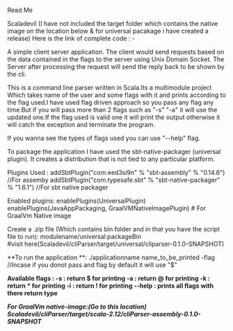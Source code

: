 Read Me

Scaladevil (I have not included the target folder which contains the native image on the location below & for universal pacakage i have created a release)
Here is the link of complete code : - 

A simple client server application. The client would send requests based on the data contained in the flags to the server using Unix Domain Socket. The Server after processing the request will send the reply back to be shown by the cli. 

This is a command line parser written in Scala.Its a multimodule project Which takes name of the user and some flags with it and prints according to the flag used.I have used flag driven approach so you pass any flag any time.But if you will pass more than 2 flags such as "-s" "-a" it will use the updated one.If the flag used is valid one it will print the output otherwise it will catch the exception and terminate the program.

If you wanna see the types of flags used you can use "--help" flag.

To package the application I have used the sbt-native-packager (universal plugin). It creates a distribution that is not tied to any particular platform.

Plugins Used :
addSbtPlugin("com.eed3si9n" % "sbt-assembly" % "0.14.6")   //For assemby
addSbtPlugin("com.typesafe.sbt" % "sbt-native-packager" % "1.6.1") //For sbt native packager

Enabled plugins:
enablePlugins(UniversalPlugin)
enablePlugins(JavaAppPackaging, GraalVMNativeImagePlugin) # For GraalVm Native image


Create a .zip file (Which contains bin folder and in that you have the script file to run):
modulename/universal:packageBin  
#visit here(Scaladevil/cliParser/target/universal/cliparser-0.1.0-SNAPSHOT) 

**To run the application **:
./applicationname name_to_be_printed -flag   //Incase if you donot pass and flag by default it will use "$"
 
**Available flags :
	     -s	: return $ for printing
	     -a	: return @ for printing
	     -k	: return * for printing
	     -i	: return ! for printing
   --help : prints all flags with there return type**
   
       
_**For GraalVm native-image:(Go to this location)
Scaladevil/cliParser/target/scala-2.12/cliParser-assembly-0.1.0-SNAPSHOT**_

